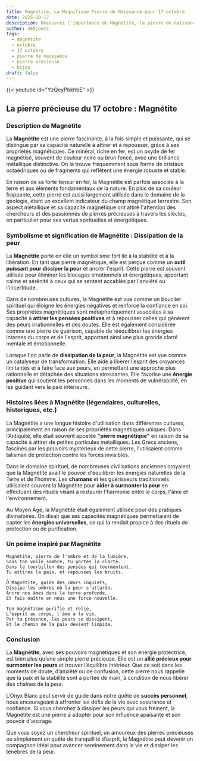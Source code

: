 ```yaml
---
title: Magnétite, La Magnifique Pierre de Naissance pour 17 octobre
date: 2025-10-17
description: Découvrez l'importance de Magnétite, la pierre de naissance du 17 octobre qui symbolise Dissipation de la peur. Laissez sa beauté et sa signification illuminer votre journée.
author: 365jours
tags:
  - magnétite
  - octobre
  - 17 octobre
  - pierre de naissance
  - pierre précieuse
  - bijou
draft: false
---
```


{{< youtube id="YzQeyPbkhbE" >}}

## La pierre précieuse du 17 octobre : Magnétite

### Description de Magnétite

La **Magnétite** est une pierre fascinante, à la fois simple et puissante, qui se distingue par sa capacité naturelle à attirer et à repousser, grâce à ses propriétés magnétiques. Ce minéral, riche en fer, est un oxyde de fer magnétisé, souvent de couleur noire ou brun foncé, avec une brillance métallique distinctive. On la trouve fréquemment sous forme de cristaux octaédriques ou de fragments qui reflètent une énergie robuste et stable.

En raison de sa forte teneur en fer, la Magnétite est parfois associée à la terre et aux éléments fondamentaux de la nature. En plus de sa couleur frappante, cette pierre est aussi largement utilisée dans le domaine de la géologie, étant un excellent indicateur du champ magnétique terrestre. Son aspect métallique et sa capacité magnétique ont attiré l'attention des chercheurs et des passionnés de pierres précieuses à travers les siècles, en particulier pour ses vertus spirituelles et énergétiques.

### Symbolisme et signification de Magnétite : Dissipation de la peur

La **Magnétite** porte en elle un symbolisme fort lié à la stabilité et à la libération. En tant que pierre magnétique, elle est perçue comme un **outil puissant pour dissiper la peur** et ancrer l'esprit. Cette pierre est souvent utilisée pour éliminer les blocages émotionnels et énergétiques, apportant calme et sérénité à ceux qui se sentent accablés par l'anxiété ou l'incertitude.

Dans de nombreuses cultures, la Magnétite est vue comme un bouclier spirituel qui éloigne les énergies négatives et renforce la confiance en soi. Ses propriétés magnétiques sont métaphoriquement associées à sa capacité à **attirer les pensées positives** et à repousser celles qui génèrent des peurs irrationnelles et des doutes. Elle est également considérée comme une pierre de guérison, capable de rééquilibrer les énergies internes du corps et de l'esprit, apportant ainsi une plus grande clarté mentale et émotionnelle.

Lorsque l'on parle de **dissipation de la peur**, la Magnétite est vue comme un catalyseur de transformation. Elle aide à libérer l’esprit des croyances limitantes et à faire face aux peurs, en permettant une approche plus rationnelle et détachée des situations stressantes. Elle favorise une **énergie positive** qui soutient les personnes dans les moments de vulnérabilité, en les guidant vers la paix intérieure.

### Histoires liées à Magnétite (légendaires, culturelles, historiques, etc.)

La Magnétite a une longue histoire d'utilisation dans différentes cultures, principalement en raison de ses propriétés magnétiques uniques. Dans l’Antiquité, elle était souvent appelée **"pierre magnétique"** en raison de sa capacité à attirer de petites particules métalliques. Les Grecs anciens, fascinés par les pouvoirs mystérieux de cette pierre, l'utilisaient comme talisman de protection contre les forces invisibles.

Dans le domaine spirituel, de nombreuses civilisations anciennes croyaient que la Magnétite avait le pouvoir d'équilibrer les énergies naturelles de la Terre et de l'homme. Les **chamans** et les guérisseurs traditionnels utilisaient souvent la Magnétite pour **aider à surmonter la peur** en effectuant des rituels visant à restaurer l'harmonie entre le corps, l'âme et l'environnement.

Au Moyen Âge, la Magnétite était également utilisée pour des pratiques divinatoires. On disait que ses capacités magnétiques permettaient de capter les **énergies universelles**, ce qui la rendait propice à des rituels de protection ou de purification.

### Un poème inspiré par Magnétite

	Magnétite, pierre de l'ombre et de la lumière,  
	Sous ton voile sombre, tu portes la clarté.  
	Dans le tourbillon des pensées qui tourmentent,  
	Tu attires la paix, et repousses les bruits.
	
	Ô Magnétite, guide des cœurs inquiets,  
	Dissipe les ombres où la peur s'attarde.  
	Ancre nos âmes dans la terre profonde,  
	Et fais naître en nous une force nouvelle.
	
	Ton magnétisme purifie et relie,  
	L’esprit au corps, l’âme à la vie.  
	Par ta présence, les peurs se dissipent,  
	Et le chemin de la paix devient limpide.

### Conclusion

La **Magnétite**, avec ses pouvoirs magnétiques et son énergie protectrice, est bien plus qu’une simple pierre précieuse. Elle est un **allié précieux pour surmonter les peurs** et trouver l’équilibre intérieur. Que ce soit dans les moments de doute, d’anxiété ou de confusion, cette pierre nous rappelle que la paix et la stabilité sont à portée de main, à condition de nous libérer des chaînes de la peur.

L’Onyx Blanc peut servir de guide dans notre quête de **succès personnel**, nous encourageant à affronter les défis de la vie avec assurance et confiance. Si vous cherchez à dissiper les peurs qui vous freinent, la Magnétite est une pierre à adopter pour son influence apaisante et son pouvoir d'ancrage.

Que vous soyez un chercheur spirituel, un amoureux des pierres précieuses ou simplement en quête de tranquillité d’esprit, la Magnétite peut devenir un compagnon idéal pour avancer sereinement dans la vie et dissiper les ténèbres de la peur.